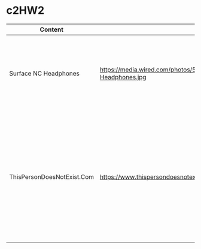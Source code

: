 # c2HW2

| Content | Link | Data/Model  | Render/View | Simulation | Events/Input |
| ------------- | ------------- | ------------- | ------------- | ------------- | ------------- | 
| Surface NC Headphones |https://media.wired.com/photos/5bec6dab793bfd612ec2fd9a/master/w_1164,c_limit/Surface-Headphones.jpg | Volume, On/Off, Battery, Noise Cancellation Data | NA | Sound, Welcoming Voice, Input Beep, power light | Sound data from connected device, Volume, On/Off, Play/Pause, External sound for cancellation  |
| ThisPersonDoesNotExist.Com | https://www.thispersondoesnotexist.com/ | Trained GAN, Current Image | Image, Background, Text in Bottom Right, |  Mouse Hover over Text | Links in Bottom Right: GAN about, StyleGAN2, Karras, How it Works, Help, Contact Me, Code for training, Another Face, Save, Cats, Articles, Friends, Office |  
